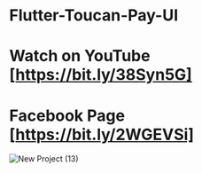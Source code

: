 # Flutter-Toucan-Pay-UI

# Watch on YouTube [https://bit.ly/38Syn5G]

# Facebook Page [https://bit.ly/2WGEVSi]

![New Project (13)](https://user-images.githubusercontent.com/72684684/131852375-b07fb5ec-b732-49ce-ab5a-d180deec8eba.png)
